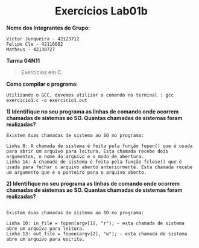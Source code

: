 <h1 align="center"> Exercícios Lab01b</h1>

**Nome dos Integrantes do Grupo:**
```
Victor Junqueira - 42123712
Felipe Cle - 42116082
Matheus - 42130727

```
**Turma 04N11**

> Exercícios em C.


**Como compilar o programa:**

```
Utilizando o GCC, devemos utilizar o comando no terminal : gcc exercicio1.c -o exercicio1.out

```

**1) Identifique no seu programa as linhas de comando onde ocorrem chamadas de sistemas ao SO. 
Quantas chamadas de sistemas foram realizadas?**

```
Existem duas chamadas de sistema ao SO no programa:

Linha 8: A chamada de sistema é feita pela função fopen() que é usada para abrir um arquivo para leitura. Esta chamada recebe dois argumentos, o nome do arquivo e o modo de abertura.
Linha 14: A chamada de sistema é feita pela função fclose() que é usada para fechar o arquivo aberto anteriormente. Esta chamada recebe um argumento que é o ponteiro para o arquivo aberto.

```
**2) Identifique no seu programa as linhas de comando onde ocorrem chamadas de sistemas ao SO. 
Quantas chamadas de sistemas foram realizadas?**

```

Existem duas chamadas de sistema ao SO no programa:

Linha 10: in_file = fopen(argv[1], "r"); - esta chamada de sistema abre um arquivo para leitura.
Linha 13: out_file = fopen(argv[2], "w"); - esta chamada de sistema abre um arquivo para escrita.
